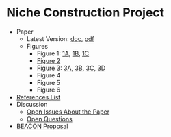 # Niche Construction Project

* Paper
    * Latest Version: [doc](https://github.com/briandconnelly/nicheconstruct/raw/master/paper/ncnh-latest.docx), [pdf](https://github.com/briandconnelly/nicheconstruct/raw/master/paper/ncnh-latest.pdf)
    * Figures
        * Figure 1: [1A](figures/Figure1A.png), [1B](figures/Figure1B.png), [1C](figures/Figure1C.png)
        * [Figure 2](figures/Figure2.png)
        * Figure 3: [3A](figures/Figure3A.png), [3B](figures/Figure3B.png), [3C](figures/Figure3C.png), [3D](figures/Figure3D.png)
        * Figure 4
        * Figure 5
        * Figure 6
* [References List](https://github.com/briandconnelly/nicheconstruct/wiki/References)
* Discussion
    * [Open Issues About the Paper](https://github.com/briandconnelly/nicheconstruct/labels/paper)
    * [Open Questions](https://github.com/briandconnelly/nicheconstruct/labels/question)
* [BEACON Proposal](https://github.com/briandconnelly/nicheconstruct/raw/master/BEACON_Proposal/NCNH_Proposal_2015.pdf)
